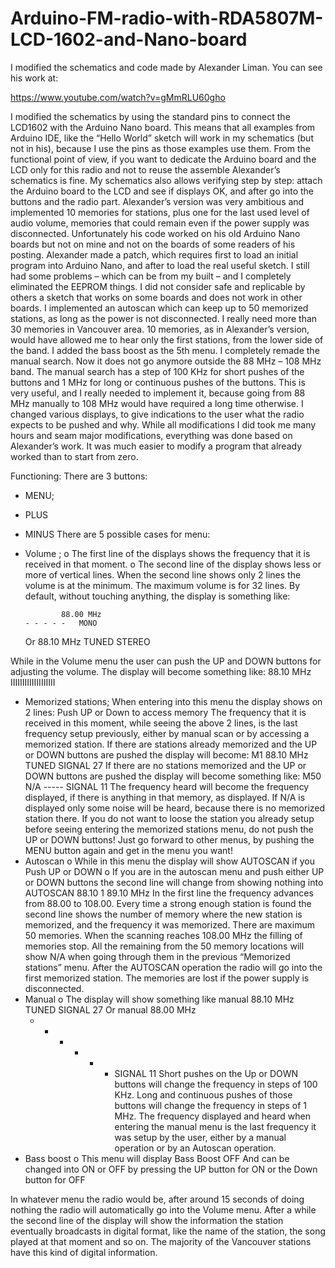 # Arduino-FM-radio-with-RDA5807M-LCD-1602-and-Nano-board

I modified the schematics and code made by Alexander Liman. You can see his work at:

https://www.youtube.com/watch?v=gMmRLU60gho

I modified the schematics by using the standard pins to connect the LCD1602 with the Arduino Nano board. This means that all examples from Arduino IDE, like the “Hello World” sketch will work in my schematics (but not in his), because I use the pins as those examples use them. From the functional point of view, if you want to dedicate the Arduino board and the LCD only for this radio and not to reuse the assemble Alexander’s schematics is fine. My schematics also allows verifying step by step: attach the Arduino board to the LCD and see if displays OK, and after go into the buttons and the radio part.
Alexander’s version was very ambitious and implemented 10 memories for stations, plus one for the last used level of audio volume, memories that could remain even if the power supply was disconnected. Unfortunately his code worked on his old Arduino Nano boards but not on mine and not on the boards of some readers of his posting. Alexander made a patch, which requires first to load an initial program into Arduino Nano, and after to load the real useful sketch. I still had some problems – which can be from my built – and I completely eliminated the EEPROM things. I did not consider safe and replicable by others a sketch that works on some boards and does not work in other boards.
I implemented an autoscan which can keep up to 50 memorized stations, as long as the power is not disconnected. I really need more than 30 memories in Vancouver area. 10 memories, as in Alexander’s version, would have allowed me to hear only the first stations, from the lower side of the band.
I added the bass boost as the 5th menu.
I completely remade the manual search. Now it does not go anymore outside the 88 MHz – 108 MHz band. The manual search has a step of 100 KHz for short pushes of the buttons and 1 MHz for long or continuous pushes of the buttons. This is very useful, and I really needed to implement it, because going from 88 MHz manually to 108 MHz would have required a long time otherwise.
I changed various displays, to give indications to the user what the radio expects to be pushed and why.
While all modifications I did took me many hours and seam major modifications, everything was done based on Alexander’s work. It was much easier to modify a program that already worked than to start from zero.  

Functioning:
There are 3 buttons:
-	MENU; 
-	PLUS
-	MINUS
There are 5 possible cases for menu:
-	Volume ; 
o	The first line of the displays shows the frequency that it is received in that moment.
o	The second line of the display shows less or more of vertical lines. When the second line shows only 2 lines the volume is at the minimum. The maximum volume is for 32 lines.
       By default, without touching anything, the display is something like:

                88.00 MHz
	    - - - - -   MONO
       Or
       	  88.10 MHz
	  TUNED  STEREO
	  		
While in the Volume menu the user can push the UP and DOWN buttons for adjusting the volume.
The display will become something like:
	  88.10 MHz
	  IIIIIIIIIIIIIIIIIII	  
-	Memorized stations;
When entering into this menu the display shows on 2 lines:
         Push UP or Down
	 to access memory
The frequency that it is received in this moment, while seeing the above 2 lines, is the last frequency setup previously, either by manual scan or by accessing a memorized station.
If there are stations already memorized and the UP or DOWN buttons are pushed the display will become:
      M1 88.10 MHz
      TUNED  SIGNAL 27
If there are no stations memorized and the UP or DOWN buttons are pushed the display will become something like:
      M50 N/A
      -----  SIGNAL 11
The frequency heard will become the frequency displayed, if there is anything in that memory, as displayed. If N/A is displayed only some noise will be heard, because there is no memorized station there.
If you do not want to loose the station you already setup before seeing entering the memorized stations menu, do not push the UP or DOWN buttons! Just go forward to other menus, by pushing the MENU button again and get in the menu you want!
-	Autoscan
o	While in this menu the display will show
       AUTOSCAN if you
       Push UP or DOWN
o	If you are in the autoscan menu and push either UP or DOWN buttons the second line will change from showing nothing into
        AUTOSCAN 88.10
        1   89.10 MHz
In the first line the frequency advances from 88.00 to 108.00. Every time a strong enough station is found the second line shows the number of memory where the new station is memorized, and the frequency it was memorized. There are maximum 50 memories. When the scanning reaches 108.00 MHz the filling of memories stop. All the remaining from the 50 memory locations will show N/A when going through them in the previous “Memorized stations” menu.
After the AUTOSCAN operation the radio will go into the first memorized station. The memories are lost if the power supply is disconnected.
-	Manual
o	The display will show something like 
      manual 88.10 MHz
      TUNED  SIGNAL 27
Or
      manual 88.00 MHz
      - - - - - -  SIGNAL 11
Short pushes on the Up or DOWN buttons will change the frequency in steps of 100 KHz. Long and continuous pushes of those buttons will change the frequency in steps of 1 MHz.
The frequency displayed and heard when entering the manual menu is the last frequency it was setup by the user, either by a manual operation or by an Autoscan operation.
-	Bass boost
o	This menu will display
     Bass Boost
                        OFF
And can be changed into ON or OFF by pressing the UP button for ON or the Down button for OFF

In whatever menu the radio would be, after around 15 seconds of doing nothing the radio will automatically go into the Volume menu.
After a while the second line of the display will show the information the station eventually broadcasts in digital format, like the name of the station, the song played at that moment and so on. The majority of the Vancouver stations have this kind of digital information.
 
